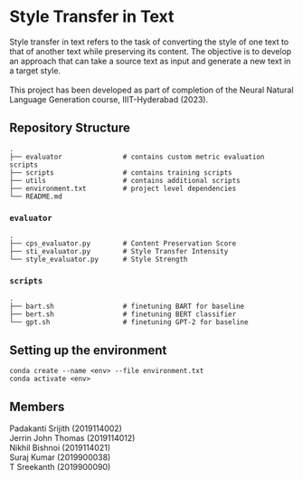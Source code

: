 # Style Transfer in Text

Style transfer in text refers to the task of converting the style of one text to that of another text while preserving its content. The objective is to develop an approach that can take a source text as input and generate a new text in a target style.\
\
 This project has been developed as part of completion of the Neural Natural Language Generation course, IIIT-Hyderabad (2023).

## Repository Structure

```
.
├── evaluator               # contains custom metric evaluation scripts
├── scripts                 # contains training scripts
├── utils                   # contains additional scripts
├── environment.txt         # project level dependencies
└── README.md
```

### `evaluator`

```
.
├── cps_evaluator.py        # Content Preservation Score
├── sti_evaluator.py        # Style Transfer Intensity
└── style_evaluator.py      # Style Strength
```

### `scripts`

```
.
├── bart.sh                 # finetuning BART for baseline
├── bert.sh                 # finetuning BERT classifier
└── gpt.sh                  # finetuning GPT-2 for baseline
```

## Setting up the environment

```
conda create --name <env> --file environment.txt
conda activate <env>
```

## Members

Padakanti Srijith (2019114002)\
Jerrin John Thomas (2019114012)\
Nikhil Bishnoi (2019114021)\
Suraj Kumar (2019900038)\
T Sreekanth (2019900090)
